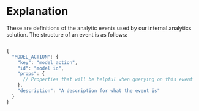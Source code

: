 # Explanation

These are definitions of the analytic events used by our internal analytics solution. The structure of an event is as follows:

```js

{
  "MODEL_ACTION": {
    "key": "model_action",
    "id": "model id",
    "props": {
      // Properties that will be helpful when querying on this event
    },
    "description": "A description for what the event is"
  }
}

```

